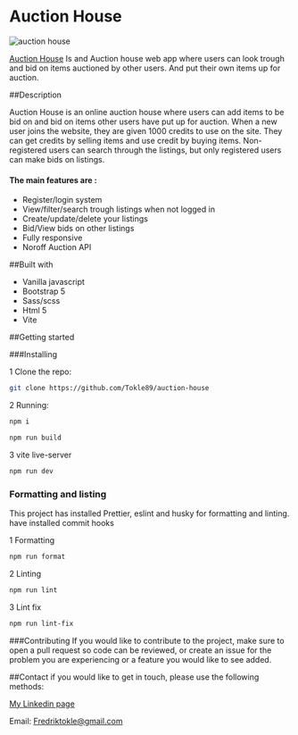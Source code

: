 # Auction House
 ![auction house](https://github.com/Tokle89/auction-house/assets/94007467/e4ce33a7-b00c-47ae-b079-bf0245a0516d)

 [Auction House](https://rococo-churros-9ca4d1.netlify.app/) Is and Auction house web app where users can look trough and bid on items auctioned by other users. And put their own items up for auction.

 ##Description
 
 Auction House is an online auction house where users can add items to be bid on and bid on items other users have put up for auction. When a new user joins the website, they are given 1000 credits to use on the site. They can get credits by selling items and use credit by buying items. Non-registered users can search through the listings, but only registered users can make bids on listings.

 #### The main features are :
 - Register/login system
 - View/filter/search trough listings when not logged in
 - Create/update/delete your listings
 - Bid/View bids on other listings
 - Fully responsive
 - Noroff Auction API

##Built with
- Vanilla javascript
- Bootstrap 5
- Sass/scss
- Html 5
- Vite
 
##Getting started

###Installing

1 Clone the repo:
```bash
git clone https://github.com/Tokle89/auction-house
```

2 Running:
```bash 
npm i
```
```bash
npm run build
```

3 vite live-server
```bash
npm run dev
```


### Formatting and listing
This project has installed Prettier, eslint and husky for formatting and linting.
have installed commit hooks

1 Formatting
```bash
npm run format
```
2 Linting
```bash
npm run lint
```
3 Lint fix
```bash
npm run lint-fix
```

###Contributing
If you would like to contribute to the project, make sure to open a pull request so code can be reviewed, or create an issue for the problem you are experiencing or a feature you would like to see added.

##Contact
if you would like to get in touch, please use the following methods:

[My Linkedin page](https://www.linkedin.com/in/fredrik-tokle-0994a023b/)

Email: Fredriktokle@gmail.com




